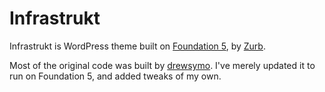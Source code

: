 # Infrastrukt

Infrastrukt is WordPress theme built on [Foundation 5](http://foundation.zurb.com/), by [Zurb](http://zurb.com/).

Most of the original code was built by [drewsymo](http://drewsymo.github.com/). I've merely updated it to run on Foundation 5, and added tweaks of my own.